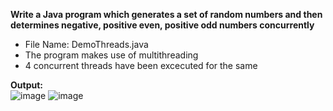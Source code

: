 <b>Write a Java program which generates a set of random numbers and then determines negative, positive even, positive odd numbers concurrently</b><br>
  - File Name: DemoThreads.java
  - The program makes use of multithreading
  - 4 concurrent threads have been excecuted for the same<br>
  
  <b>Output:</b><br>
  ![image](https://user-images.githubusercontent.com/60402341/113099062-fe668700-9216-11eb-9056-63407f71bfa0.png)
  ![image](https://user-images.githubusercontent.com/60402341/113099105-10e0c080-9217-11eb-9adc-5450ec01bb26.png)

